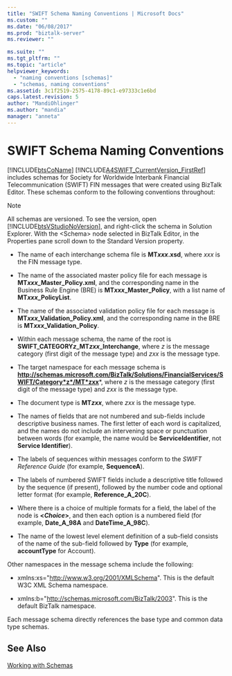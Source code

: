 ```yaml
---
title: "SWIFT Schema Naming Conventions | Microsoft Docs"
ms.custom: ""
ms.date: "06/08/2017"
ms.prod: "biztalk-server"
ms.reviewer: ""

ms.suite: ""
ms.tgt_pltfrm: ""
ms.topic: "article"
helpviewer_keywords: 
  - "naming conventions [schemas]"
  - "schemas, naming conventions"
ms.assetid: 3c1f2519-2575-4178-89c1-e97333c1e6bd
caps.latest.revision: 5
author: "MandiOhlinger"
ms.author: "mandia"
manager: "anneta"
---
```

# SWIFT Schema Naming Conventions
[!INCLUDE[btsCoName](../../includes/btsconame-md.md)] [!INCLUDE[A4SWIFT_CurrentVersion_FirstRef](../../includes/a4swift-currentversion-firstref-md.md)] includes schemas for Society for Worldwide Interbank Financial Telecommunication (SWIFT) FIN messages that were created using BizTalk Editor. These schemas conform to the following conventions throughout:  
  
> [!NOTE]
>  All schemas are versioned. To see the version, open [!INCLUDE[btsVStudioNoVersion](../../includes/btsvstudionoversion-md.md)], and right-click the schema in Solution Explorer. With the \<Schema\> node selected in BizTalk Editor, in the Properties pane scroll down to the Standard Version property.  
  
-   The name of each interchange schema file is **MT*xxx*.xsd**, where *xxx* is the FIN message type.  
  
-   The name of the associated master policy file for each message is **MT*xxx*_Master_Policy.xml**, and the corresponding name in the Business Rule Engine (BRE) is **MT*xxx*_Master_Policy**, with a list name of **MT*xxx*_PolicyList**.  
  
-   The name of the associated validation policy file for each message is **MT*xxx*_Validation_Policy.xml**, and the corresponding name in the BRE is **MT*xxx*_Validation_Policy**.  
  
-   Within each message schema, the name of the root is **SWIFT_CATEGORY*z*_MT*zxx*_Interchange**, where *z* is the message category (first digit of the message type) and *zxx* is the message type.  
  
-   The target namespace for each message schema is **http://schemas.microsoft.com/BizTalk/Solutions/FinancialServices/SWIFT/Category*z*/MT*zxx***, where *z* is the message category (first digit of the message type) and *zxx* is the message type.  
  
-   The document type is **MT*zxx***, where *zxx* is the message type.  
  
-   The names of fields that are not numbered and sub-fields include descriptive business names. The first letter of each word is capitalized, and the names do not include an intervening space or punctuation between words (for example, the name would be **ServiceIdentifier**, not **Service Identifier**).  
  
-   The labels of sequences within messages conform to the *SWIFT Reference Guide* (for example, **SequenceA**).  
  
-   The labels of numbered SWIFT fields include a descriptive title followed by the sequence (if present), followed by the number code and optional letter format (for example, **Reference_A_20C**).  
  
-   Where there is a choice of multiple formats for a field, the label of the node is **\<*Choice*\>**, and then each option is a numbered field (for example, **Date_A_98A** and **DateTime_A_98C**).  
  
-   The name of the lowest level element definition of a sub-field consists of the name of the sub-field followed by **Type** (for example, **accountType** for Account).  
  
 Other namespaces in the message schema include the following:  
  
-   xmlns:xs="http://www.w3.org/2001/XMLSchema". This is the default W3C XML Schema namespace.  
  
-   xmlns:b="http://schemas.microsoft.com/BizTalk/2003". This is the default BizTalk namespace.  
  
 Each message schema directly references the base type and common data type schemas.  
  
## See Also  
 [Working with Schemas](../../adapters-and-accelerators/accelerator-swift/working-with-schemas.md)